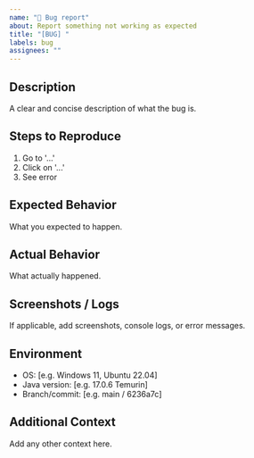 ```yaml
---
name: "🐛 Bug report"
about: Report something not working as expected
title: "[BUG] "
labels: bug
assignees: ""
---
```


## Description
A clear and concise description of what the bug is.

## Steps to Reproduce
1. Go to '...'
2. Click on '...'
3. See error

## Expected Behavior
What you expected to happen.

## Actual Behavior
What actually happened.

## Screenshots / Logs
If applicable, add screenshots, console logs, or error messages.

## Environment
- OS: [e.g. Windows 11, Ubuntu 22.04]
- Java version: [e.g. 17.0.6 Temurin]
- Branch/commit: [e.g. main / 6236a7c]

## Additional Context
Add any other context here.
